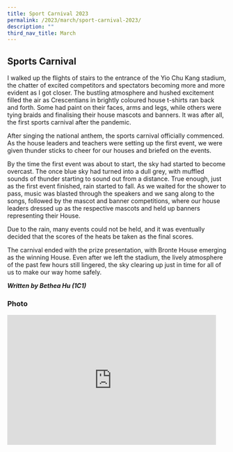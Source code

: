 ```yaml
---
title: Sport Carnival 2023
permalink: /2023/march/sport-carnival-2023/
description: ""
third_nav_title: March
---
```

## Sports Carnival ##

I walked up the flights of stairs to the entrance of the Yio Chu Kang stadium, the chatter of excited competitors and spectators becoming more and more evident as I got closer. The bustling atmosphere and hushed excitement filled the air as Crescentians in brightly coloured house t-shirts ran back and forth. Some had paint on their faces, arms and legs, while others were tying braids and finalising their house mascots and banners. It was after all, the first sports carnival after the pandemic.

After singing the national anthem, the sports carnival officially commenced. As the house leaders and teachers were setting up the first event, we were given thunder sticks to cheer for our houses and briefed on the events.

By the time the first event was about to start, the sky had started to become overcast. The once blue sky had turned into a dull grey, with muffled sounds of thunder starting to sound out from a distance. True enough, just as the first event finished, rain started to fall. As we waited for the shower to pass, music was blasted through the speakers and we sang along to the songs, followed by the mascot and banner competitions, where our house leaders dressed up as the respective mascots and held up banners representing their House.

Due to the rain, many events could not be held, and it was eventually decided that the scores of the heats be taken as the final scores.

The carnival ended with the prize presentation, with Bronte House emerging as the winning House. Even after we left the stadium, the lively atmosphere of the past few hours still lingered, the sky clearing up just in time for all of us to make our way home safely.

***Written by Bethea Hu (1C1)***


### Photo ###

<iframe allowfullscreen="true" height="299" width="480" frameborder="0" src="https://docs.google.com/presentation/d/e/2PACX-1vQkqVfSY_KoGI-NN5hsP6Gc4NGF6RMrfdDE7P9Zhv6jtozxBSxZx4LwPPEy3nEs04hDg5wCmVNy2i-r/embed?start=true&amp;loop=true&amp;delayms=3000"></iframe>